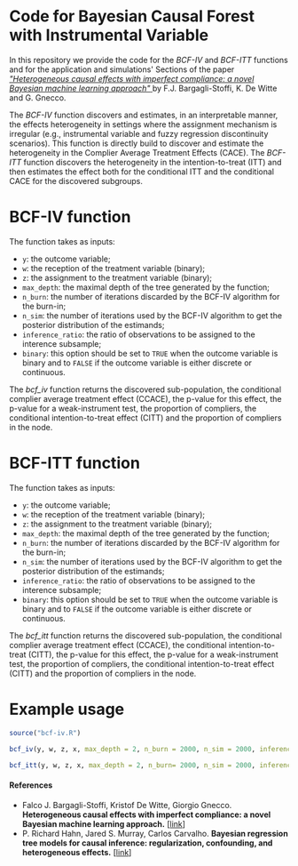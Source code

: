 # Code for Bayesian Causal Forest with Instrumental Variable

In this repository we provide the code for the _BCF-IV_ and _BCF-ITT_ functions and for the application and simulations' Sections of the paper <a href="https://arxiv.org/abs/1905.12707"> _"Heterogeneous causal effects with imperfect compliance: a novel Bayesian machine learning approach"_ </a> by F.J. Bargagli-Stoffi, K. De Witte and G. Gnecco. 

The _BCF-IV_ function discovers and estimates, in an interpretable manner, the effects heterogeneity in settings where the assignment mechanism is irregular (e.g., instrumental variable and fuzzy regression discontinuity scenarios). This function is directly build to discover and estimate the heterogeneity in the Complier Average Treatment Effects (CACE). The _BCF-ITT_ function discovers the heterogeneity in the intention-to-treat (ITT) and then estimates the effect both for the conditional ITT and the conditional CACE for the discovered subgroups.

# BCF-IV function

The function takes as inputs:

* <tt>`y`</tt>: the outcome variable;
* <tt>`w`</tt>: the reception of the treatment variable (binary);
* <tt>`z`</tt>: the assignment to the treatment variable (binary);
* <tt>`max_depth`</tt>: the maximal depth of the tree generated by the function;
* <tt>`n_burn`</tt>: the number of iterations discarded by the BCF-IV algorithm for the burn-in;
* <tt>`n_sim`</tt>: the number of iterations used by the BCF-IV algorithm  to get the posterior distribution of the estimands;
* <tt>`inference_ratio`</tt>: the ratio of observations to be assigned to the interence subsample;
* <tt>`binary`</tt>: this option should be set to <tt>`TRUE`</tt> when the outcome variable is binary and to <tt>`FALSE`</tt> if the outcome variable is either discrete or continuous.

The _bcf_iv_ function returns the discovered sub-population, the conditional complier average treatment effect (CCACE), the p-value for this effect, the p-value for a weak-instrument test, the proportion of compliers, the conditional intention-to-treat effect (CITT) and the proportion of compliers in the node.

# BCF-ITT function

The function takes as inputs:

* <tt>`y`</tt>: the outcome variable;
* <tt>`w`</tt>: the reception of the treatment variable (binary);
* <tt>`z`</tt>: the assignment to the treatment variable (binary);
* <tt>`max_depth`</tt>: the maximal depth of the tree generated by the function;
* <tt>`n_burn`</tt>: the number of iterations discarded by the BCF-IV algorithm for the burn-in;
* <tt>`n_sim`</tt>: the number of iterations used by the BCF-IV algorithm  to get the posterior distribution of the estimands;
* <tt>`inference_ratio`</tt>: the ratio of observations to be assigned to the interence subsample;
* <tt>`binary`</tt>: this option should be set to <tt>`TRUE`</tt> when the outcome variable is binary and to <tt>`FALSE`</tt> if the outcome variable is either discrete or continuous.

The _bcf_itt_ function returns the discovered sub-population, the conditional complier average treatment effect (CCACE), the conditional intention-to-treat (CITT), the p-value for this effect, the p-value for a weak-instrument test, the proportion of compliers, the conditional intention-to-treat effect (CITT) and the proportion of compliers in the node.

# Example usage

```R
source("bcf-iv.R")

bcf_iv(y, w, z, x, max_depth = 2, n_burn = 2000, n_sim = 2000, inference_ratio = 0.50, binary = TRUE)

bcf_itt(y, w, z, x, max_depth = 2, n_burn= 2000, n_sim = 2000, inference_ratio = 0.50, binary = TRUE)
```

#### References
* Falco J. Bargagli-Stoffi, Kristof De Witte, Giorgio Gnecco. <b>Heterogeneous causal effects with imperfect compliance: a novel Bayesian machine learning approach.</b> [<a href="https://arxiv.org/abs/1905.12707">link</a>]
* P. Richard Hahn, Jared S. Murray, Carlos Carvalho. <b>Bayesian regression tree models for causal inference: regularization, confounding, and heterogeneous effects.</b> [<a href="https://arxiv.org/abs/1706.09523">link</a>]

